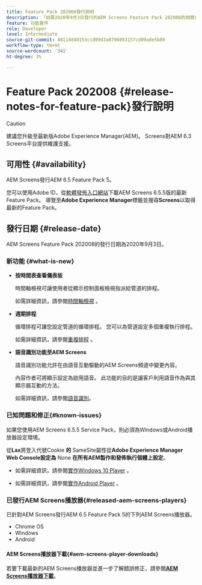 ```yaml
---
title: Feature Pack 202008發行說明
description: 「如需2020年9月3日發行的AEM Screens Feature Pack 202008的相關資訊，請詳閱本頁。」
feature: 功能套件
role: Developer
level: Intermediate
source-git-commit: 4611dd40153ccd09d3a0796093157cd09a8e5b80
workflow-type: tm+mt
source-wordcount: '341'
ht-degree: 3%

---
```



# Feature Pack 202008 {#release-notes-for-feature-pack}發行說明

>[!CAUTION]
>
>建議您升級至最新版Adobe Experience Manager(AEM)。 Screens對AEM 6.3 Screens平台提供維護支援。

## 可用性 {#availability}

AEM Screens發行AEM 6.5 Feature Pack 5。

您可以使用Adobe ID，從[軟體發佈入口網站](https://experience.adobe.com/#/downloads/content/software-distribution/en/aem.html)下載AEM Screens 6.5.5版的最新Feature Pack。 導覽至&#x200B;**Adobe Experience Manager**&#x200B;標籤並搜尋&#x200B;**Screens**&#x200B;以取得最新的Feature Pack。

## 發行日期 {#release-date}

AEM Screens Feature Pack 202008的發行日期為2020年9月3日。

### 新功能 {#what-is-new}

* **按時間表查看儀表板**

   時間軸檢視可讓使用者從顯示控制面板檢視指派給管道的排程。

   如需詳細資訊，請參閱[時間軸檢視](/help/user-guide/channel-assignment-latest-fp.md#timeline-view) 。

* **週期排程**

   循環排程可讓您設定管道的循環排程。 您可以為管道設定多個重複執行排程。

   如需詳細資訊，請參閱[重複排程](/help/user-guide/channel-assignment-latest-fp.md#recurrence-schedule) 。

* **語音識別功能至AEM Screens**

   語音識別功能允許在由語音互動驅動的AEM Screens頻道中變更內容。

   內容作者可將顯示設定為啟用語音。 此功能的目的是讓客戶利用語音作為與其顯示器互動的方法。

   如需詳細資訊，請參閱[語音識別](voice-recognition.md)。

### 已知問題和修正{#known-issues}

如果您使用AEM Screens 6.5.5 Service Pack，則必須為Windows或Android播放器設定環境。

從&#x200B;**Lax**&#x200B;將登入代號Cookie **的** SameSite屬性從&#x200B;**Adobe Experience Manager Web Console設定為** None **在所有AEM製作和發佈執行個體上設定**。

* 如需詳細資訊，請參閱[實作Windows 10 Player](implementing-windows-player.md#fp-environment-setup) 。

* 如需詳細資訊，請參閱[實作Android Player](implementing-android-player.md#fp-environment-setup) 。

### 已發行AEM Screens播放器{#released-aem-screens-players}

已針對AEM Screens發行AEM 6.5 Feature Pack 5的下列AEM Screens播放器。

* Chrome OS
* Windows
* Android

#### AEM Screens播放器下載{#aem-screens-player-downloads}

若要下載最新的AEM Screens播放器並進一步了解錯誤修正，請參閱&#x200B;**[AEM Screens播放器下載](https://download.macromedia.com/screens/index.html)**。
